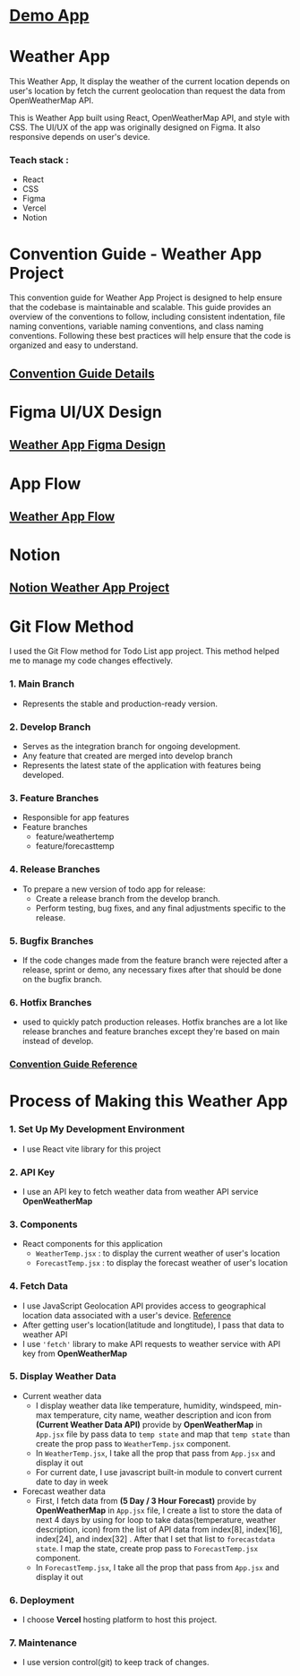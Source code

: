 # [Demo App](https://weather-app-lilac-omega.vercel.app/)
# Weather App
This Weather App, It display the weather of the current location depends on user's location by fetch the current geolocation than request the data from OpenWeatherMap API.

This is Weather App built using React, OpenWeatherMap API, and style with CSS. The UI/UX of the app was originally designed on Figma. It also responsive depends on user's device.

### Teach stack :
* React
* CSS
* Figma
* Vercel
* Notion

# Convention Guide - Weather App Project
This convention guide for Weather App Project is designed to help ensure that the codebase is maintainable and scalable. This guide provides an overview of the conventions to follow, including consistent indentation, file naming conventions, variable naming conventions, and class naming conventions. Following these best practices will help ensure that the code is organized and easy to understand.

## [Convention Guide Details](https://www.notion.so/Convention-Guide-Weather-App-4ddc1cfae5c74940876cbb57b2bf8391)

# Figma UI/UX Design
## [Weather App Figma Design](https://www.figma.com/file/6VdqihcJJ1rU9WiqcHqa6e/Weather-app?type=design&node-id=0-1&mode=design&t=hK3ilAosU9aHi7UC-0)

# App Flow
## [Weather App Flow](https://app.diagrams.net/#G1aj8nqyXBdTQw4BnsW9q2xrnddjAB7gTc)

# Notion
## [Notion Weather App Project](https://www.notion.so/Porming-Code404s-323b3f30d8ac4b1693a6e7d86a8c4deb?p=a22302f16b304dd483b1b82ce410e9f1&pm=c)

# Git Flow Method
I used the Git Flow method for Todo List app project. This method helped me to manage my code changes effectively.

### 1. Main Branch
* Represents the stable and production-ready version.
### 2. Develop Branch
* Serves as the integration branch for ongoing development.
* Any feature that created are merged into develop branch
* Represents the latest state of the application with features being developed.
### 3. Feature Branches
* Responsible for app features
* Feature branches
    * feature/weathertemp
    * feature/forecasttemp
### 4. Release Branches
* To prepare a new version of todo app for release:
    * Create a release branch from the develop branch.
    * Perform testing, bug fixes, and any final adjustments specific to the release.

### 5. Bugfix Branches
* If the code changes made from the feature branch were rejected after a release, sprint or demo, any necessary fixes after that should be done on the bugfix branch.

### 6. Hotfix Branches
* used to quickly patch production releases. Hotfix branches are a lot like release branches and feature branches except they're based on main instead of develop.

### [Convention Guide Reference](https://www.atlassian.com/git/tutorials/comparing-workflows/gitflow-workflow)

# Process of Making this Weather App 
### 1. Set Up My Development Environment
* I use React vite library for this project

### 2. API Key
* I use an API key to fetch weather data from weather API service **OpenWeatherMap**

### 3. Components
* React components for this application
    * `WeatherTemp.jsx` : to display the current weather of user's location
    * `ForecastTemp.jsx` : to display the forecast weather of user's location

### 4. Fetch Data
* I use JavaScript Geolocation API provides access to geographical location data associated with a user's device. [Reference](https://www.educative.io/answers/how-to-use-geolocation-call-in-reactjs)
* After getting user's location(latitude and longtitude), I pass that data to weather API
* I use `'fetch'` library to make API requests to weather service with API key from **OpenWeatherMap**

### 5. Display Weather Data
* Current weather data
    * I display weather data like temperature, humidity, windspeed, min-max temperature, city name, weather description and icon from **(Current Weather Data API)** provide by **OpenWeatherMap** in `App.jsx` file by pass data to `temp state` and map that `temp state` than create the prop pass to `WeatherTemp.jsx` component.
    * In `WeatherTemp.jsx`, I take all the prop that pass from `App.jsx` and display it out 
    * For current date, I use javascript built-in module to convert current date to day in week 
* Forecast weather data
    * First, I fetch data from **(5 Day / 3 Hour Forecast)** provide by **OpenWeatherMap** in `App.jsx` file, I create a list to store the data of next 4 days by using for loop to take datas(temperature, weather description, icon) from the list of API data from index[8], index[16], index[24], and index[32] . After that I set that list to `forecastdata state`. I map the state, create prop pass to `ForecastTemp.jsx` component.
    * In `ForecastTemp.jsx`, I take all the prop that pass from `App.jsx` and display it out 

### 6. Deployment
* I choose **Vercel** hosting platform to host this project.

### 7. Maintenance
* I use version control(git) to keep track of changes.
